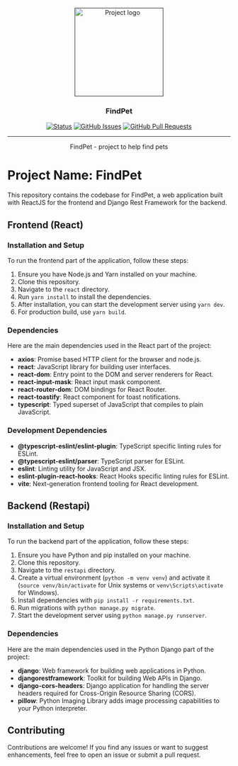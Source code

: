 <p align="center">
  <a href="" rel="noopener">
 <img width=200px height=200px src="https://i.imgur.com/t2aJgVZ.png" alt="Project logo"></a>
</p>

<h3 align="center">FindPet</h3>

<div align="center">

[![Status](https://img.shields.io/badge/status-active-success.svg)]()
[![GitHub Issues](https://img.shields.io/github/issues/pataz1k/FindPet.svg)](https://github.com/pataz1k/FindPet/issues)
[![GitHub Pull Requests](https://img.shields.io/github/issues-pr/pataz1k/FindPet.svg)](https://github.com/pataz1k/FindPet/pulls)

</div>

---

<p align="center"> FindPet - project to help find pets
    <br> 
</p>

# Project Name: FindPet

This repository contains the codebase for FindPet, a web application built with ReactJS for the frontend and Django Rest Framework for the backend.

## Frontend (React)

### Installation and Setup

To run the frontend part of the application, follow these steps:

1. Ensure you have Node.js and Yarn installed on your machine.
2. Clone this repository.
3. Navigate to the `react` directory.
4. Run `yarn install` to install the dependencies.
5. After installation, you can start the development server using `yarn dev`.
6. For production build, use `yarn build`.

### Dependencies

Here are the main dependencies used in the React part of the project:

- **axios**: Promise based HTTP client for the browser and node.js.
- **react**: JavaScript library for building user interfaces.
- **react-dom**: Entry point to the DOM and server renderers for React.
- **react-input-mask**: React input mask component.
- **react-router-dom**: DOM bindings for React Router.
- **react-toastify**: React component for toast notifications.
- **typescript**: Typed superset of JavaScript that compiles to plain JavaScript.

### Development Dependencies

- **@typescript-eslint/eslint-plugin**: TypeScript specific linting rules for ESLint.
- **@typescript-eslint/parser**: TypeScript parser for ESLint.
- **eslint**: Linting utility for JavaScript and JSX.
- **eslint-plugin-react-hooks**: React Hooks specific linting rules for ESLint.
- **vite**: Next-generation frontend tooling for React development.

## Backend (Restapi)

### Installation and Setup

To run the backend part of the application, follow these steps:

1. Ensure you have Python and pip installed on your machine.
2. Clone this repository.
3. Navigate to the `restapi` directory.
4. Create a virtual environment (`python -m venv venv`) and activate it (`source venv/bin/activate` for Unix systems or `venv\Scripts\activate` for Windows).
5. Install dependencies with `pip install -r requirements.txt`.
6. Run migrations with `python manage.py migrate`.
7. Start the development server using `python manage.py runserver`.

### Dependencies

Here are the main dependencies used in the Python Django part of the project:

- **django**: Web framework for building web applications in Python.
- **djangorestframework**: Toolkit for building Web APIs in Django.
- **django-cors-headers**: Django application for handling the server headers required for Cross-Origin Resource Sharing (CORS).
- **pillow**: Python Imaging Library adds image processing capabilities to your Python interpreter.

## Contributing

Contributions are welcome! If you find any issues or want to suggest enhancements, feel free to open an issue or submit a pull request.



